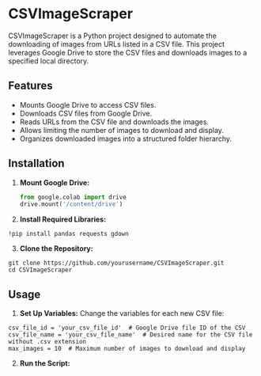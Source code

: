 # CSVImageScraper

CSVImageScraper is a Python project designed to automate the downloading of images from URLs listed in a CSV file. This project leverages Google Drive to store the CSV files and downloads images to a specified local directory.

## Features

- Mounts Google Drive to access CSV files.
- Downloads CSV files from Google Drive.
- Reads URLs from the CSV file and downloads the images.
- Allows limiting the number of images to download and display.
- Organizes downloaded images into a structured folder hierarchy.

## Installation

1. **Mount Google Drive:**

   ```python
   from google.colab import drive
   drive.mount('/content/drive')
   ```

2. **Install Required Libraries:**

```!pip install pandas requests gdown```

3. **Clone the Repository:**
```
git clone https://github.com/yourusername/CSVImageScraper.git
cd CSVImageScraper
```

## Usage
      
1. **Set Up Variables:**
Change the variables for each new CSV file:

```
csv_file_id = 'your_csv_file_id'  # Google Drive file ID of the CSV
csv_file_name = 'your_csv_file_name'  # Desired name for the CSV file without .csv extension
max_images = 10  # Maximum number of images to download and display
```

2. **Run the Script:**


       

